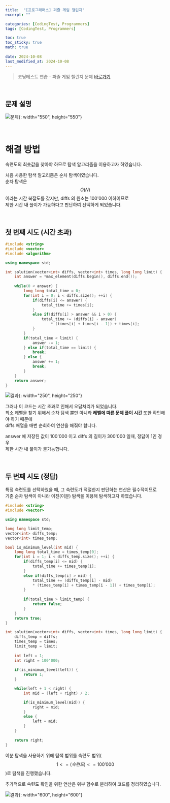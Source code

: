 ```yaml
---
title:  "[프로그래머스] 퍼즐 게임 챌린지"
excerpt: ""

categories: [CodingTest, Programmers]
tags: [CodingTest, Programmers]

toc: true
toc_sticky: true
math: true
 
date: 2024-10-08
last_modified_at: 2024-10-08
---
```


> 코딩테스트 연습 - 퍼즐 게임 챌린지 문제 [바로가기](https://school.programmers.co.kr/learn/courses/30/lessons/340212)  

<br/>

## 문제 설명

![문제](/assets/img/Programmers/퍼즐게임챌린지_문제.png){: width="550", height="550"}  

<br/>

# 해결 방법

숙련도의 최솟값을 찾아야 하므로 탐색 알고리즘을 이용하고자 하였습니다.  

처음 사용한 탐색 알고리즘은 순차 탐색이였습니다.  
순차 탐색은 $$O(N)$$ 이라는 시간 복잡도를 갖지만, diffs 의 원소는 100'000 이하이므로  
제한 시간 내 풀이가 가능하다고 판단하여 선택하게 되었습니다.  

<br/>

## 첫 번째 시도 (시간 초과)

```c++
#include <string>
#include <vector>
#include <algorithm>

using namespace std;

int solution(vector<int> diffs, vector<int> times, long long limit) {
    int answer = *max_element(diffs.begin(), diffs.end());
    
    while(0 < answer) {
        long long total_time = 0;
        for(int i = 0; i < diffs.size(); ++i) {
            if(diffs[i] <= answer) {
                total_time += times[i];
            }
            else if(diffs[i] > answer && i > 0) {
                total_time += (diffs[i] - answer)
                    * (times[i] + times[i - 1]) + times[i];
            }
        }
        if(total_time < limit) {
            answer -= 1;
        } else if(total_time == limit) {
            break;
        } else {
            answer += 1;
            break;
        }
    }
    return answer;
}
```

![결과](/assets/img/Programmers/퍼즐게임챌린지_실패_실행결과.png){: width="250", height="250"}  

그러나 이 코드는 시간 초과로 인해서 오답처리가 되었습니다.  
최소 레벨을 찾기 위해서 순차 탐색 뿐만 아니라 **레벨에 따른 문제 풀이 시간** 또한 확인해야 하기 때문에  
diffs 배열을 매번 순회하여 연산을 해줘야 합니다.  

answer 에 저장된 값이 100'000 이고 diffs 의 길이가 300'000 일때, 정답이 1인 경우  
제한 시간 내 풀이가 불가능합니다.  

<br/>

## 두 번째 시도 (정답)

특정 숙련도를 선택하였을 때, 그 숙련도가 적절한지 판단하는 연산은 필수적이므로  
기존 순차 탐색이 아니라 이진(이분) 탐색을 이용해 탐색하고자 하였습니다.  

```c++
#include <string>
#include <vector>

using namespace std;

long long limit_temp;
vector<int> diffs_temp;
vector<int> times_temp;

bool is_minimum_level(int mid) {
    long long total_time = times_temp[0];
    for(int i = 1; i < diffs_temp.size(); ++i) {
        if(diffs_temp[i] <= mid) {
            total_time += times_temp[i];
        }
        else if(diffs_temp[i] > mid) {
            total_time += (diffs_temp[i] - mid)
            * (times_temp[i] + times_temp[i - 1]) + times_temp[i];
        }
        
        if(total_time > limit_temp) {
            return false;
        }
    }
    return true;
}

int solution(vector<int> diffs, vector<int> times, long long limit) {
    diffs_temp = diffs;
    times_temp = times;
    limit_temp = limit;
    
    int left = 1;
    int right = 100'000;
    
    if(is_minimum_level(left)) {
        return 1;
    }

    while(left + 1 < right) {
        int mid = (left + right) / 2;

        if(is_minimum_level(mid)) {
            right = mid;
        } 
        else {
            left = mid;
        } 
    }
    
    return right;
}
```

이분 탐색을 사용하기 위해 탐색 범위를 숙련도 범위( $$1 <= (숙련도) <= 100'000$$ )로 탐색을 진행했습니다.  

추가적으로 숙련도 확인을 위한 연산은 위부 함수로 분리하여 코드를 정리하였습니다.  

![결과](/assets/img/Programmers/퍼즐게임챌린지_성공_결과.png){: width="600", height="600"}  